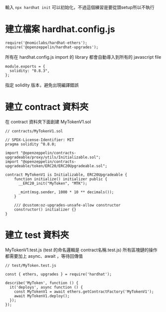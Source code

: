 輸入 `npx hardhat init` 可以初始化，不過這個練習是要從頭setup所以不執行

# 建立檔案 hardhat.config.js
```
require('@nomiclabs/hardhat-ethers');
require('@openzeppelin/hardhat-upgrades');
```
所有在 hardhat.config.js import 的 library 都會自動導入到所有的 javascript file

```
module.exports = {
  solidity: "0.8.3",
};
```
指定 solidity 版本，避免出現編譯錯誤

# 建立 contract 資料夾
在 contract 資料夾下面創建 MyTokenV1.sol
```
// contracts/MyTokenV1.sol

// SPDX-License-Identifier: MIT
pragma solidity ^0.8.0;

import "@openzeppelin/contracts-upgradeable/proxy/utils/Initializable.sol";
import "@openzeppelin/contracts-upgradeable/token/ERC20/ERC20Upgradeable.sol";

contract MyTokenV1 is Initializable, ERC20Upgradeable {
    function initialize() initializer public {
      __ERC20_init("MyToken", "MTK");

      _mint(msg.sender, 1000 * 10 ** decimals());
    }

    /// @custom:oz-upgrades-unsafe-allow constructor
    constructor() initializer {}
}
```
# 建立 test 資料夾
MyTokenV1.test.js (test 的命名邏輯是 contract名稱.test.js)
所有區塊鏈的操作都需要加上 async、await ，等待回傳值

```
// test/MyToken.test.js

const { ethers, upgrades } = require('hardhat');

describe('MyToken', function () {
  it('deploys', async function () {
    const MyTokenV1 = await ethers.getContractFactory('MyTokenV1');
    await MyTokenV1.deploy();
  });
});
```

